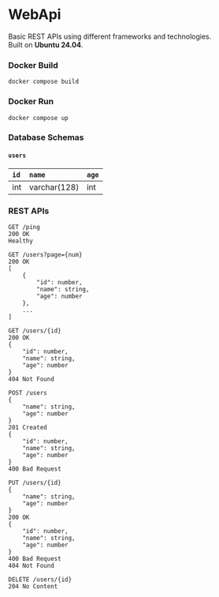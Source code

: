 # WebApi
Basic REST APIs using different frameworks and technologies.<br>
Built on **Ubuntu 24.04**.

### Docker Build
`docker compose build`

### Docker Run
`docker compose up`

### Database Schemas
#### `users`
| `id`    | `name`       | `age`   |
| :------ | :----------- | :------ |
| int     | varchar(128) | int     |

### REST APIs
```
GET /ping
200 OK
Healthy
```
```
GET /users?page={num}
200 OK
[
    {
        "id": number,
        "name": string,
        "age": number
    },
    ...
]
```
```
GET /users/{id}
200 OK
{
    "id": number,
    "name": string,
    "age": number
}
404 Not Found
```
```
POST /users
{
    "name": string,
    "age": number
}
201 Created
{
    "id": number,
    "name": string,
    "age": number
}
400 Bad Request
```
```
PUT /users/{id}
{
    "name": string,
    "age": number
}
200 OK
{
    "id": number,
    "name": string,
    "age": number
}
400 Bad Request
404 Not Found
```
```
DELETE /users/{id}
204 No Content
```